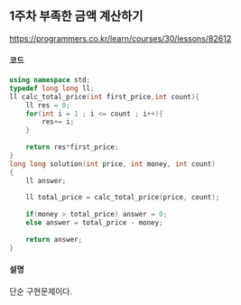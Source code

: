 ## 1주차 부족한 금액 계산하기

https://programmers.co.kr/learn/courses/30/lessons/82612

#### **코드**

```c++
using namespace std;
typedef long long ll;
ll calc_total_price(int first_price,int count){
    ll res = 0;
    for(int i = 1 ; i <= count ; i++){
        res+= i;
    }
    
    return res*first_price;
}
long long solution(int price, int money, int count)
{
    ll answer;
    
    ll total_price = calc_total_price(price, count);
    
    if(money > total_price) answer = 0;
    else answer = total_price - money;
    
    return answer;
}
```

#### 설명

단순 구현문제이다.